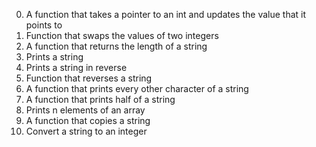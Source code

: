 0. A function that takes a pointer to an int and updates the value that it points to
1. Function that swaps the values of two integers
2. A function that returns the length of a string
3. Prints a string
4. Prints a string in reverse
5. Function that reverses a string
6. A function that prints every other character of a string
7. A function that prints half of a string
8. Prints n elements of an array
9. A function that copies a string
10. Convert a string to an integer
